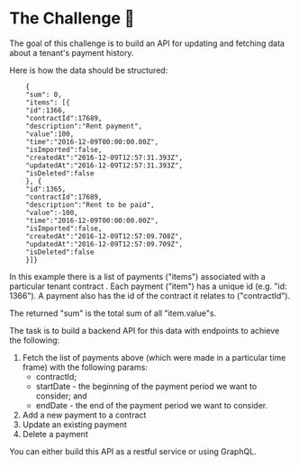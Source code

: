 # The Challenge 💪

The goal of this challenge is to build an API for updating and fetching data about a tenant's payment history.

Here is how the data should be structured:
```
    {
    "sum": 0,
    "items": [{
    "id":1366,
    "contractId":17689,
    "description":"Rent payment",
    "value":100,
    "time":"2016-12-09T00:00:00.00Z",
    "isImported":false,
    "createdAt":"2016-12-09T12:57:31.393Z",
    "updatedAt":"2016-12-09T12:57:31.393Z",
    "isDeleted":false
    }, {
    "id":1365,
    "contractId":17689,
    "description":"Rent to be paid",
    "value":-100,
    "time":"2016-12-09T00:00:00.00Z",
    "isImported":false,
    "createdAt":"2016-12-09T12:57:09.708Z",
    "updatedAt":"2016-12-09T12:57:09.709Z",
    "isDeleted":false
    }]}
```
In this example there is a list of payments ("items") associated with a particular tenant contract . Each payment ("item") has a unique id (e.g. "id: 1366"). A payment also has the id of the contract it relates to ("contractId").

The returned "sum" is the total sum of all "item.value"s.

The task is to build a backend API for this data with endpoints to achieve the following:

1. Fetch the list of payments above (which were made in a particular time frame) with the following params:
    - contractId;
    - startDate - the beginning of the payment period we want to consider; and
    - endDate - the end of the payment period we want to consider.
2. Add a new payment to a contract
3. Update an existing payment
4. Delete a payment

You can either build this API as a restful service or using GraphQL.
